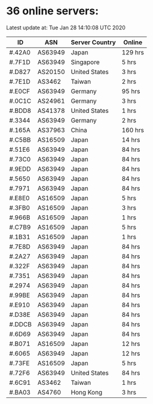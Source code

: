 # 36 online servers:

Latest update at: Tue Jan 28 14:10:08 UTC 2020

| ID | ASN | Server Country | Online |
| -- | --- | -------------- | ------ |
| #.42A0 | AS63949 | Japan | 129 hrs |
| #.7F1D | AS63949 | Singapore | 5 hrs |
| #.D827 | AS20150 | United States | 3 hrs |
| #.7E1D | AS3462 | Taiwan | 2 hrs |
| #.E0CF | AS63949 | Germany | 95 hrs |
| #.0C1C | AS24961 | Germany | 3 hrs |
| #.BDD8 | AS41378 | United States | 1 hrs |
| #.3344 | AS63949 | Germany | 2 hrs |
| #.165A | AS37963 | China | 160 hrs |
| #.C5BB | AS16509 | Japan | 14 hrs |
| #.51E6 | AS63949 | Japan | 84 hrs |
| #.73C0 | AS63949 | Japan | 84 hrs |
| #.9EDD | AS63949 | Japan | 84 hrs |
| #.5650 | AS63949 | Japan | 84 hrs |
| #.7971 | AS63949 | Japan | 84 hrs |
| #.E8E0 | AS16509 | Japan | 5 hrs |
| #.3FB0 | AS16509 | Japan | 3 hrs |
| #.966B | AS16509 | Japan | 1 hrs |
| #.C7B9 | AS16509 | Japan | 5 hrs |
| #.1B31 | AS16509 | Japan | 1 hrs |
| #.7E8D | AS63949 | Japan | 84 hrs |
| #.2A27 | AS63949 | Japan | 84 hrs |
| #.322F | AS63949 | Japan | 84 hrs |
| #.7351 | AS63949 | Japan | 84 hrs |
| #.2974 | AS63949 | Japan | 84 hrs |
| #.99BE | AS63949 | Japan | 84 hrs |
| #.E910 | AS63949 | Japan | 84 hrs |
| #.D38E | AS63949 | Japan | 84 hrs |
| #.DDCB | AS63949 | Japan | 84 hrs |
| #.6D69 | AS63949 | Japan | 84 hrs |
| #.B071 | AS16509 | Japan | 12 hrs |
| #.6065 | AS63949 | Japan | 12 hrs |
| #.73FE | AS16509 | Japan | 5 hrs |
| #.72F6 | AS63949 | United States | 84 hrs |
| #.6C91 | AS3462 | Taiwan | 1 hrs |
| #.BA03 | AS4760 | Hong Kong | 3 hrs |

